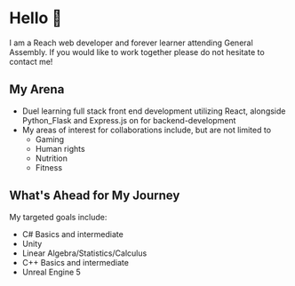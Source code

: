 <h1>Hello 🤘</h1>

<p>I am a Reach web developer and forever learner attending General Assembly. If you would like to work together please do not hesitate to contact me!</p>

<h2>My Arena</h2>
<ul>
<li>Duel learning full stack front end development utilizing React, alongside Python_Flask and Express.js on for backend-development</li>

<li>My areas of interest for collaborations include, but are not limited to
<ul><li>Gaming</li>
<li>Human rights</li>
<li>Nutrition</li>
<li>Fitness</li>
</ul>
</ul>

<h2>What's Ahead for My Journey</h2>
My targeted goals include:
<ul>
<li>C# Basics and intermediate</li>
<li>Unity</li>
<li>Linear Algebra/Statistics/Calculus</li>
<li>C++ Basics and intermediate</li>
<li>Unreal Engine 5</li
</ul>

